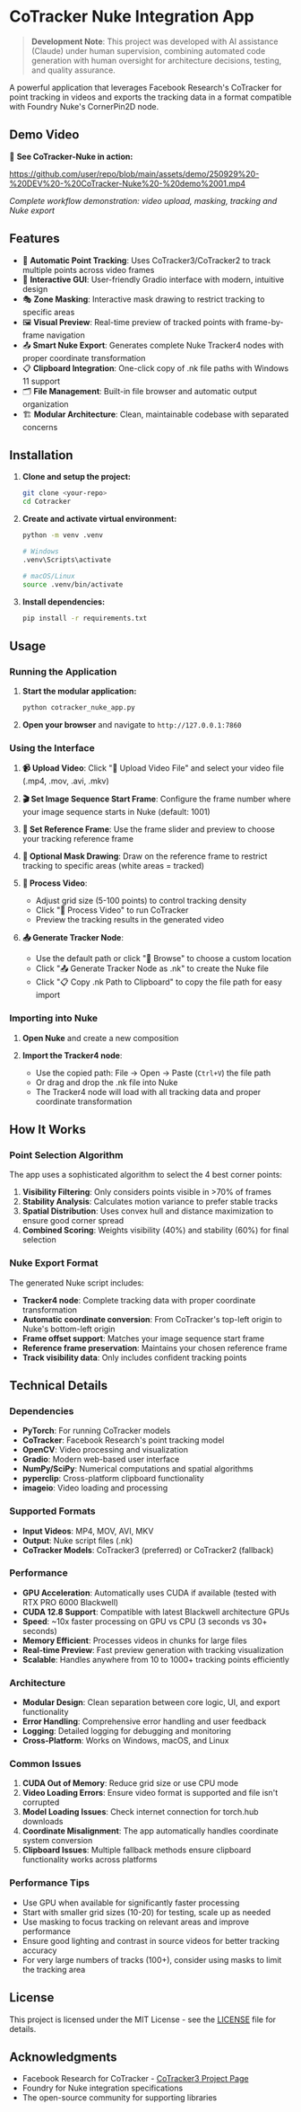 # CoTracker Nuke Integration App

> **Development Note**: This project was developed with AI assistance (Claude) under human supervision, combining automated code generation with human oversight for architecture decisions, testing, and quality assurance.

A powerful application that leverages Facebook Research's CoTracker for point tracking in videos and exports the tracking data in a format compatible with Foundry Nuke's CornerPin2D node.

## Demo Video

🎥 **See CoTracker-Nuke in action:**

https://github.com/user/repo/blob/main/assets/demo/250929%20-%20DEV%20-%20CoTracker-Nuke%20-%20demo%2001.mp4

*Complete workflow demonstration: video upload, masking, tracking and Nuke export*

## Features

- 🎯 **Automatic Point Tracking**: Uses CoTracker3/CoTracker2 to track multiple points across video frames
- 🎨 **Interactive GUI**: User-friendly Gradio interface with modern, intuitive design
- 🎭 **Zone Masking**: Interactive mask drawing to restrict tracking to specific areas
- 🖼️ **Visual Preview**: Real-time preview of tracked points with frame-by-frame navigation
- 📤 **Smart Nuke Export**: Generates complete Nuke Tracker4 nodes with proper coordinate transformation
- 📋 **Clipboard Integration**: One-click copy of .nk file paths with Windows 11 support
- 🗂️ **File Management**: Built-in file browser and automatic output organization
- 🏗️ **Modular Architecture**: Clean, maintainable codebase with separated concerns

## Installation

1. **Clone and setup the project:**
   ```bash
   git clone <your-repo>
   cd Cotracker
   ```

2. **Create and activate virtual environment:**
   ```bash
   python -m venv .venv
   
   # Windows
   .venv\Scripts\activate
   
   # macOS/Linux  
   source .venv/bin/activate
   ```

3. **Install dependencies:**
   ```bash
   pip install -r requirements.txt
   ```

## Usage

### Running the Application

1. **Start the modular application:**
   ```bash
   python cotracker_nuke_app.py
   ```

2. **Open your browser** and navigate to `http://127.0.0.1:7860`

### Using the Interface

1. **📹 Upload Video**: Click "📁 Upload Video File" and select your video file (.mp4, .mov, .avi, .mkv)

2. **🎬 Set Image Sequence Start Frame**: Configure the frame number where your image sequence starts in Nuke (default: 1001)

3. **🎯 Set Reference Frame**: Use the frame slider and preview to choose your tracking reference frame

4. **🎨 Optional Mask Drawing**: Draw on the reference frame to restrict tracking to specific areas (white areas = tracked)

5. **🚀 Process Video**: 
   - Adjust grid size (5-100 points) to control tracking density
   - Click "🚀 Process Video" to run CoTracker
   - Preview the tracking results in the generated video

6. **📤 Generate Tracker Node**: 
   - Use the default path or click "📂 Browse" to choose a custom location
   - Click "📤 Generate Tracker Node as .nk" to create the Nuke file
   - Click "📋 Copy .nk Path to Clipboard" to copy the file path for easy import

### Importing into Nuke

1. **Open Nuke** and create a new composition

2. **Import the Tracker4 node**: 
   - Use the copied path: File → Open → Paste (`Ctrl+V`) the file path
   - Or drag and drop the .nk file into Nuke
   - The Tracker4 node will load with all tracking data and proper coordinate transformation

## How It Works

### Point Selection Algorithm

The app uses a sophisticated algorithm to select the 4 best corner points:

1. **Visibility Filtering**: Only considers points visible in >70% of frames
2. **Stability Analysis**: Calculates motion variance to prefer stable tracks  
3. **Spatial Distribution**: Uses convex hull and distance maximization to ensure good corner spread
4. **Combined Scoring**: Weights visibility (40%) and stability (60%) for final selection

### Nuke Export Format

The generated Nuke script includes:
- **Tracker4 node**: Complete tracking data with proper coordinate transformation
- **Automatic coordinate conversion**: From CoTracker's top-left origin to Nuke's bottom-left origin
- **Frame offset support**: Matches your image sequence start frame
- **Reference frame preservation**: Maintains your chosen reference frame
- **Track visibility data**: Only includes confident tracking points

## Technical Details

### Dependencies

- **PyTorch**: For running CoTracker models
- **CoTracker**: Facebook Research's point tracking model  
- **OpenCV**: Video processing and visualization
- **Gradio**: Modern web-based user interface
- **NumPy/SciPy**: Numerical computations and spatial algorithms
- **pyperclip**: Cross-platform clipboard functionality
- **imageio**: Video loading and processing

### Supported Formats

- **Input Videos**: MP4, MOV, AVI, MKV
- **Output**: Nuke script files (.nk)
- **CoTracker Models**: CoTracker3 (preferred) or CoTracker2 (fallback)

### Performance

- **GPU Acceleration**: Automatically uses CUDA if available (tested with RTX PRO 6000 Blackwell)
- **CUDA 12.8 Support**: Compatible with latest Blackwell architecture GPUs
- **Speed**: ~10x faster processing on GPU vs CPU (3 seconds vs 30+ seconds)
- **Memory Efficient**: Processes videos in chunks for large files
- **Real-time Preview**: Fast preview generation with tracking visualization
- **Scalable**: Handles anywhere from 10 to 1000+ tracking points efficiently

### Architecture

- **Modular Design**: Clean separation between core logic, UI, and export functionality
- **Error Handling**: Comprehensive error handling and user feedback
- **Logging**: Detailed logging for debugging and monitoring
- **Cross-Platform**: Works on Windows, macOS, and Linux

### Common Issues

1. **CUDA Out of Memory**: Reduce grid size or use CPU mode
2. **Video Loading Errors**: Ensure video format is supported and file isn't corrupted
3. **Model Loading Issues**: Check internet connection for torch.hub downloads
4. **Coordinate Misalignment**: The app automatically handles coordinate system conversion
5. **Clipboard Issues**: Multiple fallback methods ensure clipboard functionality works across platforms

### Performance Tips

- Use GPU when available for significantly faster processing
- Start with smaller grid sizes (10-20) for testing, scale up as needed
- Use masking to focus tracking on relevant areas and improve performance
- Ensure good lighting and contrast in source videos for better tracking accuracy
- For very large numbers of tracks (100+), consider using masks to limit the tracking area

## License

This project is licensed under the MIT License - see the [LICENSE](LICENSE) file for details.


## Acknowledgments

- Facebook Research for CoTracker - [CoTracker3 Project Page](https://cotracker3.github.io/)
- Foundry for Nuke integration specifications
- The open-source community for supporting libraries

